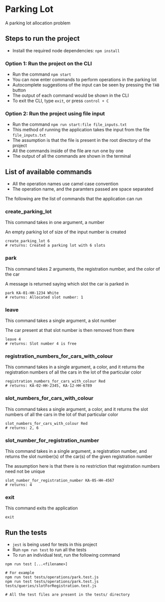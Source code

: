 # Parking Lot

A parking lot allocation problem

<!-- An assignment, as a part of the interview process for Everest Engineering -->

## Steps to run the project

- Install the required node dependencies: `npm install`

### Option 1: Run the project on the CLI

- Run the command `npm start`
- You can now enter commands to perform operations in the parking lot
- Autocomplete suggestions of the input can be seen by pressing the `TAB` button
- The output of each command would be shown in the CLI
- To exit the CLI, type `exit`, or press `control + C`

### Option 2: Run the project using file input

- Run the command `npm run start:file file_inputs.txt`
- This method of running the application takes the input from the file `file_inputs.txt`
- The assumption is that the file is present in the root directory of the project
- All the commands inside of the file are run one by one
- The output of all the commands are shown in the terminal

## List of available commands

- All the operation names use camel case convention
- The operation name, and the paramters passed are space separated

The following are the list of commands that the application can run

### create_parking_lot

This command takes in one argument, a number

An empty parking lot of size of the input number is created

```
create_parking_lot 6
# returns: Created a parking lot with 6 slots
```

### park

This command takes 2 arguments, the registration number, and the color of the car

A message is returned saying which slot the car is parked in

```
park KA-01-HH-1234 White
# returns: Allocated slot number: 1
```

### leave

This command takes a single argument, a slot number

The car present at that slot number is then removed from there

```
leave 4
# returns: Slot number 4 is free
```

### registration_numbers_for_cars_with_colour

This command takes in a single argument, a color, and it returns the registration numbers of all the cars in the lot of the particular color

```
registration_numbers_for_cars_with_colour Red
# returns: KA-02-HH-2345, KA-12-HH-6789
```

### slot_numbers_for_cars_with_colour

This command takes a single argument, a color, and it returns the slot numbers of all the cars in the lot of that particular color

```
slot_numbers_for_cars_with_colour Red
# returns: 2, 6
```

### slot_number_for_registration_number

This command takes in a single argument, a registration number, and returns the slot number(s) of the car(s) of the given registration number

The assumption here is that there is no restriction that registration numbers need not be unique

```
slot_number_for_registration_number KA-05-HH-4567
# returns: 4
```

### exit

This command exits the application

```
exit
```

## Run the tests

- `jest` is being used for tests in this project
- Run `npm run test` to run all the tests
- To run an individual test, run the following command

```
npm run test [...<filename>]

# For example
npm run test tests/operations/park.test.js
npm run test tests/operations/park.test.js tests/queries/slotForRegistration.test.js

# All the test files are present in the tests/ directory
```
